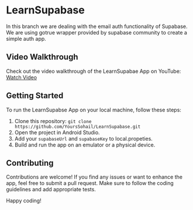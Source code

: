 # LearnSupabase
In this branch we are dealing with the email auth functionality of Supabase. We are using gotrue wrapper provided by supabase community to create a simple auth app.

## Video Walkthrough

Check out the video walkthrough of the LearnSupabae App on YouTube: [Watch Video](https://youtu.be/byERLTrbnhA)

## Getting Started

To run the LearnSupabse App on your local machine, follow these steps:

1. Clone this repository: `git clone https://github.com/YoursSohail/LearnSupabase.git`
3. Open the project in Android Studio.
5. Add your `supabaseUrl` and `supabaseKey` to local.propeties.
6. Build and run the app on an emulator or a physical device.

## Contributing

Contributions are welcome! If you find any issues or want to enhance the app, feel free to submit a pull request. Make sure to follow the coding guidelines and add appropriate tests.

Happy coding!
